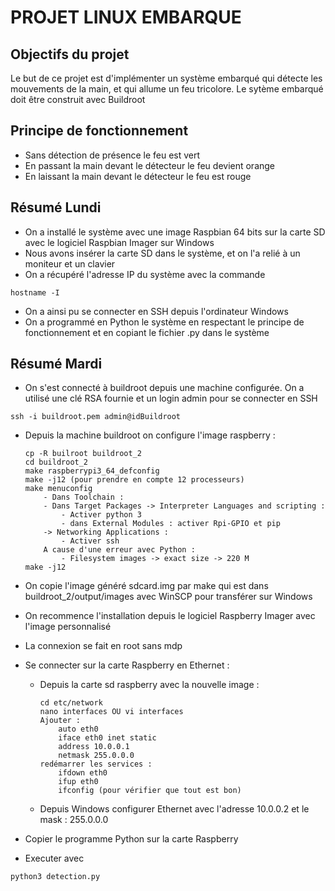 # PROJET LINUX EMBARQUE

## Objectifs du projet
Le but de ce projet est d'implémenter un système embarqué qui détecte les mouvements de la main, et qui allume un feu tricolore.
Le sytème embarqué doit être construit avec Buildroot

## Principe de fonctionnement 
- Sans détection de présence le feu est vert
- En passant la main devant le détecteur le feu devient orange
- En laissant la main devant le détecteur le feu est rouge

## Résumé Lundi
- On a installé le système avec une image Raspbian 64 bits sur la carte SD avec le logiciel Raspbian Imager sur Windows
- Nous avons insérer la carte SD dans le système, et on l'a relié à un moniteur et un clavier
- On a récupéré l'adresse IP du système avec la commande 
````
hostname -I
````
- On a ainsi pu se connecter en SSH depuis l'ordinateur Windows
- On a programmé en Python le système en respectant le principe de fonctionnement et en copiant le fichier .py dans le système

## Résumé Mardi
- On s'est connecté à buildroot depuis une machine configurée. On a utilisé une clé RSA fournie et un login admin pour se connecter en SSH
````
ssh -i buildroot.pem admin@idBuildroot
````
- Depuis la machine buildroot on configure l'image raspberry :
    ````
    cp -R builroot buildroot_2
    cd buildroot_2
    make raspberrypi3_64_defconfig
    make -j12 (pour prendre en compte 12 processeurs)
    make menuconfig
        - Dans Toolchain :
        - Dans Target Packages -> Interpreter Languages and scripting :
            - Activer python 3
            - dans External Modules : activer Rpi-GPIO et pip
        -> Networking Applications :
            - Activer ssh
        A cause d'une erreur avec Python :
            - Filesystem images -> exact size -> 220 M
    make -j12
    ````
- On copie l'image généré sdcard.img par make qui est dans buildroot_2/output/images avec WinSCP pour transférer sur Windows
- On recommence l'installation depuis le logiciel Raspberry Imager avec l'image personnalisé
- La connexion se fait en root sans mdp

- Se connecter sur la carte Raspberry en Ethernet :
    - Depuis la carte sd raspberry avec la nouvelle image :
        ````
        cd etc/network
        nano interfaces OU vi interfaces
        Ajouter : 
            auto eth0
            iface eth0 inet static
            address 10.0.0.1
            netmask 255.0.0.0
        redémarrer les services :
            ifdown eth0
            ifup eth0
            ifconfig (pour vérifier que tout est bon)
    - Depuis Windows configurer Ethernet avec l'adresse 10.0.0.2 et le mask : 255.0.0.0
- Copier le programme Python sur la carte Raspberry
- Executer avec
````
python3 detection.py
````





